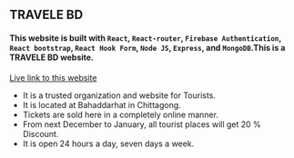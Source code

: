 ## TRAVELE BD 


#### This website is built with `React`, `React-router`, `Firebase Authentication`, `React bootstrap`, `React Hook Form`, `Node JS`, `Express`, and `MongoDB`.This is a TRAVELE BD website.

[Live link to this website](https://travele-bd.web.app/ "TRAVELE BD")

- It is a trusted organization and website for Tourists.
- It is located at Bahaddarhat in Chittagong.
- Tickets are sold here in a completely online manner.
- From next December to January, all tourist places will get 20 % Discount.
- It is open 24 hours a day, seven days a week.